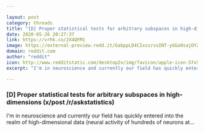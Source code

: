 ```yaml
---

layout: post
category: threads
title: "[D] Proper statistical tests for arbitrary subspaces in high-dimensions (x/post /r/askstatistics)"
date: 2020-05-26 20:27:37
link: https://vrhk.co/2X4QFM1
image: https://external-preview.redd.it/GabppLD4CIxssrvuINT-yGGo0sajOYZfTcJ3wGKYWcM.jpg?width=316&height=165.445026178&auto=webp&crop=316:165.445026178,smart&s=e5a5207a24f66f88b90c5efa8c76bd9b3457c6ec
domain: reddit.com
author: "reddit"
icon: http://www.redditstatic.com/desktop2x/img/favicon/apple-icon-57x57.png
excerpt: "I'm in neuroscience and currently our field has quickly entered into the realm of high-dimensional data (neural activity of hundreds of neurons at..."

---
```


### [D] Proper statistical tests for arbitrary subspaces in high-dimensions (x/post /r/askstatistics)

I'm in neuroscience and currently our field has quickly entered into the realm of high-dimensional data (neural activity of hundreds of neurons at...